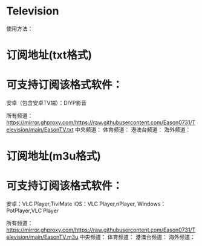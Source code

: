 # Television
使用方法：


# 订阅地址(txt格式)
# 可支持订阅该格式软件：
安卓（包含安卓TV端）：DIYP影音

所有频道：https://mirror.ghproxy.com/https://raw.githubusercontent.com/Eason0731/Television/main/EasonTV.txt
中央频道：
体育频道：
港澳台频道：
海外频道：

# 订阅地址(m3u格式)
# 可支持订阅该格式软件：
安卓：VLC Player,TiviMate
iOS：VLC Player,nPlayer,
Windows：PotPlayer,VLC Player

所有频道：https://mirror.ghproxy.com/https://raw.githubusercontent.com/Eason0731/Television/main/EasonTV.m3u
中央频道：
体育频道：
港澳台频道：
海外频道：
